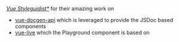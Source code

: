 *[Vue Styleguidist*](https://vue-styleguidist.github.io/)* for their amazing work on
- [vue-docgen-api](https://www.npmjs.com/package/vue-docgen-api) which is leveraged to provide the JSDoc based components
- [vue-live](https://github.com/vue-styleguidist/vue-live) which the Playground component is based on